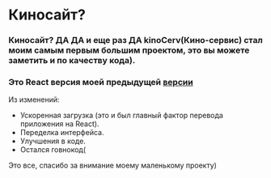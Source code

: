 # Киносайт?
### Киносайт? ДА ДА и еще раз ДА kinoCerv(Кино-сервис) стал моим самым первым большим проектом, это вы можете заметить и по качеству кода).
### Это React версия моей предыдущей [версии](https://github.com/kirill303/movieSite_v1_js)

Из изменений:
* Ускоренная загрузка (это и был главный фактор перевода приложения на React).
* Переделка интерфейса.
* Улучшения в коде.
* Остался говнокод(

Это все, спасибо за внимание моему маленькому проекту)
